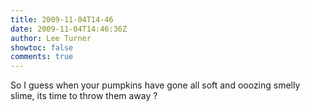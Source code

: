 ```yaml
---
title: 2009-11-04T14-46
date: 2009-11-04T14:46:36Z
author: Lee Turner
showtoc: false
comments: true
---
```


So I guess when your pumpkins have gone all soft and ooozing smelly slime, its time to throw them away ?

